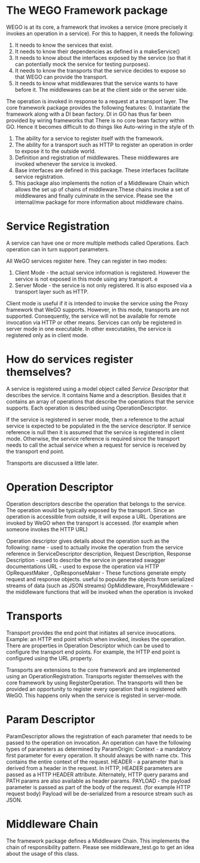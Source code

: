# The WEGO Framework package
WEGO is at its core, a framework that invokes a service (more precisely it invokes an operation in a
service). For this to happen, it needs the following:
1. It needs to know the services that exist.
2. It needs to know their dependencies as defined in a makeService()
3. It needs to know about the interfaces exposed by the service (so that it can potentially mock the
service for testing purposes).
4. It needs to know the transports that the service decides to expose so that WEGO can provide the 
transport.
5. It needs to know what middlewares that the service wants to have before it. The middlewares can be
at the client side or the server side. 


The operation is invoked in response to a request at a transport layer. The core framework 
package provides the following features:
0. Instantiate the framework along with a DI bean factory. DI in GO has thus far been provided by 
wiring frameworks that There is no core bean factory within GO. Hence
it becomes difficult to do things like Auto-wiring in the style of th
1. The ability for a service to register itself with the framework.
2. The ability for a transport such as HTTP to register an operation in order to expose it to the 
outside world.
3. Definition and registration of middlewares. These middlewares are invoked whenever the service is 
invoked. 
4. Base interfaces are defined in this package. These interfaces facilitate service registration.
5. This package also implements the notion of a Middleware Chain which allows the set up of chains of
middleware.These chains invoke a set of middlewares and finally culminate in the service. Please see
the internal/mw package for more information about middleware chains.
 
# Service Registration

A service can have one or more multiple methods called Operations. Each operation can in turn 
support parameters. 

All WeGO services register here. They can register in two modes:
1. Client Mode - the actual service information is registered. However the service is not exposed
in this mode using any transport. e
2. Server Mode -  the service is not only registered. It is also exposed via a transport layer such as HTTP. 

Client mode is useful if it is intended to invoke the service using the Proxy framework that WeGO supports.
However, in this mode,  transports are not supported. Consequently, the service will not be available for 
remote invocation via HTTP or other means.  Services can only be registered in server mode in one executable.
In other executables, the service is registered only as in client mode.

# How do services register themselves?

A service is registered using a model object called _Service Descriptor_ that describes the service. It contains
Name and a description. Besides that it contains an array of operations that describe the operations that 
the service supports. Each operation is described using OperationDescriptor.

If the service is registered in server mode, then a reference to the actual service is expected to be 
populated in the  the service descriptor. If service reference is null then it is assumed that the service 
is registered in client mode. Otherwise, the service reference is required since the transport needs to 
call the actual service when a request for service is received by the transport end point.

Transports are discussed a little later.

# Operation Descriptor

Operation descriptors describe the operation that belongs to the service. The operation would be typically
exposed by the transport. Since an operation is accessible from outside, it will expose a URL. Operations
are invoked by WeGO when the transport is accessed. (for example when someone invokes the HTTP URL)

Operation descriptor gives details about the operation such as the following:
name - used to actually invoke the operation from the service reference in ServiceDescriptor
description, Request Description, Response Description - used to describe the service in generated swagger 
documentations
URL - used to expose the operation via HTTP
OpRequestMaker , OpResponseMaker - These functions generate empty request and response objects. useful to 
populate the objects from serialized streams of data (such as JSON streams)
OpMiddleware, ProxyMiddleware - the middleware functions that will be invoked when the operation is invoked

# Transports 

Transport provides the end point that initiates all service invocations. Example: an HTTP end point which 
when invoked, invokes the operation. There are properties in Operation Descriptor which can be used to 
configure the transport end points. For example, the HTTP end point is configured using the URL property.

Transports are extensions to the core framework and are implemented using an OperationRegistration. 
Transports register themselves with the core framework by using RegisterOperation. The transports will then
be provided an opportunity to register every operation that is registered with WeGO. This happens only 
when the service is registed in server-mode. 

# Param Descriptor

ParamDescriptor allows the registration of each parameter that needs to be passed to the operation on 
invocation.
An operation can have the following types of parameters as determined by ParamOrigin:
Context - a mandatory first parameter for every operation. It should always be with name ctx. This
contains the entire context of the request.
HEADER - a parameter that is derived from a header in the request. In HTTP, HEADER parameters are 
passed as a HTTP HEADER attribute. Alternately, HTTP query params and PATH params are also 
available as header params.
PAYLOAD - the payload parameter is passed as part of the body of the request. (for example HTTP 
request body) Payload will be de-serialized from a resource stream such as JSON.

# Middleware Chain

The framework package defines a Middleware Chain. This implements the chain of responsibility pattern.
Please see middleware_test.go to get an idea about the usage of this class.
